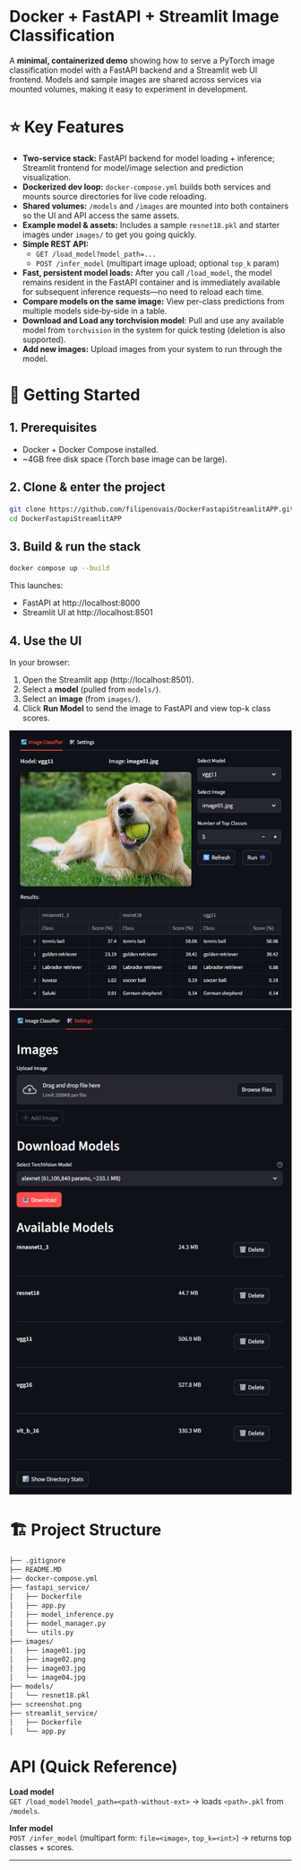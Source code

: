 # Docker + FastAPI + Streamlit Image Classification

A **minimal, containerized demo** showing how to serve a PyTorch image classification model with a FastAPI backend and a Streamlit web UI frontend. Models and sample images are shared across services via mounted volumes, making it easy to experiment in development.


# ⭐ Key Features

- **Two-service stack:** FastAPI backend for model loading + inference; Streamlit frontend for model/image selection and prediction visualization.
- **Dockerized dev loop:** `docker-compose.yml` builds both services and mounts source directories for live code reloading.
- **Shared volumes:** `/models` and `/images` are mounted into both containers so the UI and API access the same assets.
- **Example model & assets:** Includes a sample `resnet18.pkl` and starter images under `images/` to get you going quickly.
- **Simple REST API:**
  - `GET /load_model?model_path=...`
  - `POST /infer_model` (multipart image upload; optional `top_k` param)
- **Fast, persistent model loads:** After you call `/load_model`, the model remains resident in the FastAPI container and is immediately available for subsequent inference requests—no need to reload each time.
- **Compare models on the same image:** View per-class predictions from multiple models side‑by‑side in a table.
- **Download and Load any torchvision model**: Pull and use any available model from `torchvision` in the system for quick testing (deletion is also supported).
- **Add new images:** Upload images from your system to run through the model.

# 🚀 Getting Started

## 1. Prerequisites
- Docker + Docker Compose installed.
- ~4GB free disk space (Torch base image can be large).

## 2. Clone & enter the project
```bash
git clone https://github.com/filipenovais/DockerFastapiStreamlitAPP.git
cd DockerFastapiStreamlitAPP
```

## 3. Build & run the stack
```bash
docker compose up --build
```
This launches:
- FastAPI at http://localhost:8000
- Streamlit UI at http://localhost:8501

## 4. Use the UI
In your browser:
1. Open the Streamlit app (http://localhost:8501).
2. Select a **model** (pulled from `models/`).
3. Select an **image** (from `images/`).
4. Click **Run Model** to send the image to FastAPI and view top-k class scores.

![screenshot](screenshot1.png)
![screenshot](screenshot2.png)



# 🏗️ Project Structure
```text
├── .gitignore
├── README.MD
├── docker-compose.yml
├── fastapi_service/
│   ├── Dockerfile
│   ├── app.py
│   ├── model_inference.py
│   ├── model_manager.py
│   └── utils.py
├── images/
│   ├── image01.jpg
│   ├── image02.png
│   ├── image03.jpg
│   └── image04.jpg
├── models/
│   └── resnet18.pkl
├── screenshot.png
├── streamlit_service/
│   ├── Dockerfile
│   └── app.py
```

# API (Quick Reference)

**Load model**  
`GET /load_model?model_path=<path-without-ext>` → loads `<path>.pkl` from `/models`.

**Infer model**  
`POST /infer_model` (multipart form: `file=<image>`, `top_k=<int>`) → returns top classes + scores.

---
